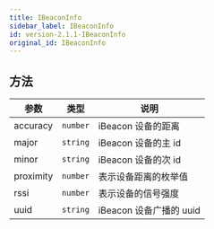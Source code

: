 ```yaml
---
title: IBeaconInfo
sidebar_label: IBeaconInfo
id: version-2.1.1-IBeaconInfo
original_id: IBeaconInfo
---
```


## 方法

<table>
  <thead>
    <tr>
      <th>参数</th>
      <th>类型</th>
      <th>说明</th>
    </tr>
  </thead>
  <tbody>
    <tr>
      <td>accuracy</td>
      <td><code>number</code></td>
      <td>iBeacon 设备的距离</td>
    </tr>
    <tr>
      <td>major</td>
      <td><code>string</code></td>
      <td>iBeacon 设备的主 id</td>
    </tr>
    <tr>
      <td>minor</td>
      <td><code>string</code></td>
      <td>iBeacon 设备的次 id</td>
    </tr>
    <tr>
      <td>proximity</td>
      <td><code>number</code></td>
      <td>表示设备距离的枚举值</td>
    </tr>
    <tr>
      <td>rssi</td>
      <td><code>number</code></td>
      <td>表示设备的信号强度</td>
    </tr>
    <tr>
      <td>uuid</td>
      <td><code>string</code></td>
      <td>iBeacon 设备广播的 uuid</td>
    </tr>
  </tbody>
</table>
